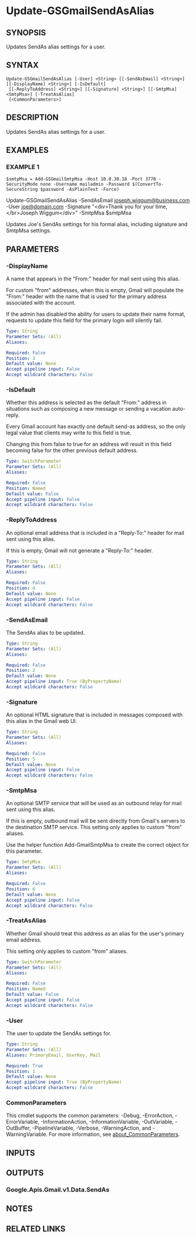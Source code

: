# Update-GSGmailSendAsAlias

## SYNOPSIS
Updates SendAs alias settings for a user.

## SYNTAX

```
Update-GSGmailSendAsAlias [-User] <String> [[-SendAsEmail] <String>] [[-DisplayName] <String>] [-IsDefault]
 [[-ReplyToAddress] <String>] [[-Signature] <String>] [[-SmtpMsa] <SmtpMsa>] [-TreatAsAlias]
 [<CommonParameters>]
```

## DESCRIPTION
Updates SendAs alias settings for a user.

## EXAMPLES

### EXAMPLE 1
```
$smtpMsa = Add-GSGmailSmtpMsa -Host 10.0.30.18 -Port 3770 -SecurityMode none -Username mailadmin -Password $(ConvertTo-SecureString $password -AsPlainText -Force)
```

Update-GSGmailSendAsAlias -SendAsEmail joseph.wiggum@business.com -User joe@domain.com -Signature "\<div\>Thank you for your time,\</br\>Joseph Wiggum\</div\>" -SmtpMsa $smtpMsa

Updates Joe's SendAs settings for his formal alias, including signature and SmtpMsa settings.

## PARAMETERS

### -DisplayName
A name that appears in the "From:" header for mail sent using this alias.

For custom "from" addresses, when this is empty, Gmail will populate the "From:" header with the name that is used for the primary address associated with the account.

If the admin has disabled the ability for users to update their name format, requests to update this field for the primary login will silently fail.

```yaml
Type: String
Parameter Sets: (All)
Aliases:

Required: False
Position: 3
Default value: None
Accept pipeline input: False
Accept wildcard characters: False
```

### -IsDefault
Whether this address is selected as the default "From:" address in situations such as composing a new message or sending a vacation auto-reply.

Every Gmail account has exactly one default send-as address, so the only legal value that clients may write to this field is true.

Changing this from false to true for an address will result in this field becoming false for the other previous default address.

```yaml
Type: SwitchParameter
Parameter Sets: (All)
Aliases:

Required: False
Position: Named
Default value: False
Accept pipeline input: False
Accept wildcard characters: False
```

### -ReplyToAddress
An optional email address that is included in a "Reply-To:" header for mail sent using this alias.

If this is empty, Gmail will not generate a "Reply-To:" header.

```yaml
Type: String
Parameter Sets: (All)
Aliases:

Required: False
Position: 4
Default value: None
Accept pipeline input: False
Accept wildcard characters: False
```

### -SendAsEmail
The SendAs alias to be updated.

```yaml
Type: String
Parameter Sets: (All)
Aliases:

Required: False
Position: 2
Default value: None
Accept pipeline input: True (ByPropertyName)
Accept wildcard characters: False
```

### -Signature
An optional HTML signature that is included in messages composed with this alias in the Gmail web UI.

```yaml
Type: String
Parameter Sets: (All)
Aliases:

Required: False
Position: 5
Default value: None
Accept pipeline input: False
Accept wildcard characters: False
```

### -SmtpMsa
An optional SMTP service that will be used as an outbound relay for mail sent using this alias.

If this is empty, outbound mail will be sent directly from Gmail's servers to the destination SMTP service.
This setting only applies to custom "from" aliases.

Use the helper function Add-GmailSmtpMsa to create the correct object for this parameter.

```yaml
Type: SmtpMsa
Parameter Sets: (All)
Aliases:

Required: False
Position: 6
Default value: None
Accept pipeline input: False
Accept wildcard characters: False
```

### -TreatAsAlias
Whether Gmail should treat this address as an alias for the user's primary email address.

This setting only applies to custom "from" aliases.

```yaml
Type: SwitchParameter
Parameter Sets: (All)
Aliases:

Required: False
Position: Named
Default value: False
Accept pipeline input: False
Accept wildcard characters: False
```

### -User
The user to update the SendAs settings for.

```yaml
Type: String
Parameter Sets: (All)
Aliases: PrimaryEmail, UserKey, Mail

Required: True
Position: 1
Default value: None
Accept pipeline input: True (ByPropertyName)
Accept wildcard characters: False
```

### CommonParameters
This cmdlet supports the common parameters: -Debug, -ErrorAction, -ErrorVariable, -InformationAction, -InformationVariable, -OutVariable, -OutBuffer, -PipelineVariable, -Verbose, -WarningAction, and -WarningVariable. For more information, see [about_CommonParameters](http://go.microsoft.com/fwlink/?LinkID=113216).

## INPUTS

## OUTPUTS

### Google.Apis.Gmail.v1.Data.SendAs
## NOTES

## RELATED LINKS
